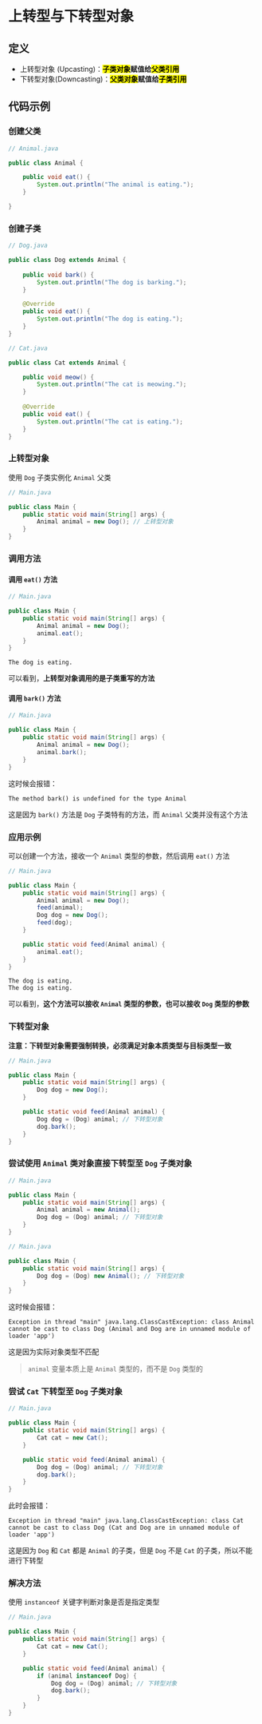 # 上转型与下转型对象

## 定义

- 上转型对象 (Upcasting)：**<mark>子类对象</mark>赋值给<mark>父类引用</mark>**
- 下转型对象(Downcasting)：**<mark>父类对象</mark>赋值给<mark>子类引用</mark>**

## 代码示例

### 创建父类

```java
// Animal.java

public class Animal {

    public void eat() {
        System.out.println("The animal is eating.");
    }

}
```

### 创建子类
```java
// Dog.java

public class Dog extends Animal {
    
    public void bark() {
        System.out.println("The dog is barking.");
    }

    @Override
    public void eat() {
        System.out.println("The dog is eating.");
    }
}
```

```java
// Cat.java

public class Cat extends Animal {

    public void meow() {
        System.out.println("The cat is meowing.");
    }
    
    @Override
    public void eat() {
        System.out.println("The cat is eating.");
    }
}
```

### 上转型对象

使用 `Dog` 子类实例化 `Animal` 父类

```java
// Main.java

public class Main {
    public static void main(String[] args) {
        Animal animal = new Dog(); // 上转型对象
    }
}
```

### 调用方法

#### 调用 `eat()` 方法

```java
// Main.java

public class Main {
    public static void main(String[] args) {
        Animal animal = new Dog();
        animal.eat();
    }
}
```

```
The dog is eating.
```

可以看到，**上转型对象调用的是子类重写的方法**

#### 调用 `bark()` 方法

```java
// Main.java

public class Main {
    public static void main(String[] args) {
        Animal animal = new Dog();
        animal.bark();
    }
}
```

这时候会报错：

```
The method bark() is undefined for the type Animal
```

这是因为 `bark()` 方法是 `Dog` 子类特有的方法，而 `Animal` 父类并没有这个方法

### 应用示例

可以创建一个方法，接收一个 `Animal` 类型的参数，然后调用 `eat()` 方法

```java
// Main.java

public class Main {
    public static void main(String[] args) {
        Animal animal = new Dog();
        feed(animal);
        Dog dog = new Dog();
        feed(dog);
    }

    public static void feed(Animal animal) {
        animal.eat();
    }
}
```

```
The dog is eating.
The dog is eating.
```

可以看到，**这个方法可以接收 `Animal` 类型的参数，也可以接收 `Dog` 类型的参数**

### 下转型对象

**注意：下转型对象需要强制转换，必须满足对象本质类型与目标类型一致**

```java
// Main.java

public class Main {
    public static void main(String[] args) {
        Dog dog = new Dog();
    }

    public static void feed(Animal animal) {
        Dog dog = (Dog) animal; // 下转型对象
        dog.bark();
    }
}
```

### 尝试使用 `Animal` 类对象直接下转型至 `Dog` 子类对象

```java
// Main.java

public class Main {
    public static void main(String[] args) {
        Animal animal = new Animal();
        Dog dog = (Dog) animal; // 下转型对象
    }
}
```

```java
// Main.java

public class Main {
    public static void main(String[] args) {
        Dog dog = (Dog) new Animal(); // 下转型对象
    }
}
```

这时候会报错：

```
Exception in thread "main" java.lang.ClassCastException: class Animal cannot be cast to class Dog (Animal and Dog are in unnamed module of loader 'app')
```

这是因为实际对象类型不匹配

> `animal` 变量本质上是 `Animal` 类型的，而不是 `Dog` 类型的

### 尝试 `Cat` 下转型至 `Dog` 子类对象

```java
// Main.java

public class Main {
    public static void main(String[] args) {
        Cat cat = new Cat();
    }

    public static void feed(Animal animal) {
        Dog dog = (Dog) animal; // 下转型对象
        dog.bark();
    }
}
```

此时会报错：

```
Exception in thread "main" java.lang.ClassCastException: class Cat cannot be cast to class Dog (Cat and Dog are in unnamed module of loader 'app')
```

这是因为 `Dog` 和 `Cat` 都是 `Animal` 的子类，但是 `Dog` 不是 `Cat` 的子类，所以不能进行下转型

### 解决方法

使用 `instanceof` 关键字判断对象是否是指定类型

```java
// Main.java

public class Main {
    public static void main(String[] args) {
        Cat cat = new Cat();
    }

    public static void feed(Animal animal) {
        if (animal instanceof Dog) {
            Dog dog = (Dog) animal; // 下转型对象
            dog.bark();
        }
    }
}
```
